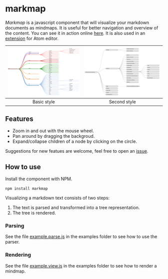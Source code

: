 
# markmap

*Markmap* is a javascript component that will visualize your markdown documents as mindmaps. It is useful for better navigation and overview of the content. You can see it in action online [here](http://kb.knomaton.org/multi-agent-systems/). It is also used in an [extension](https://atom.io/packages/markdown-mindmap) for Atom editor.

| ![markmap in action](examples/mindmap-screenshot.png) | ![markmap in action](examples/mindmap-screenshot2.png) | 
|:-:|:-:|
| Basic style | Second style |


## Features

- Zoom in and out with the mouse wheel.
- Pan around by dragging the backgroud.
- Expand/collapse children of a node by clicking on the circle.

Suggestions for new featues are welcome, feel free to open an [issue](https://github.com/dundalek/markmap/issues).

## How to use

Install the component with NPM.
```
npm install markmap
```

Visualizing a markdown text consists of two steps:
1. The text is parsed and transformed into a tree representation.
2. The tree is rendered.

### Parsing

See the file [example.parse.js](examples/example.parse.js) in the examples folder to see how to use the parser.

### Rendering

See the file [example.view.js](examples/example.view.js) in the examples folder to see how to render a mindmap.
